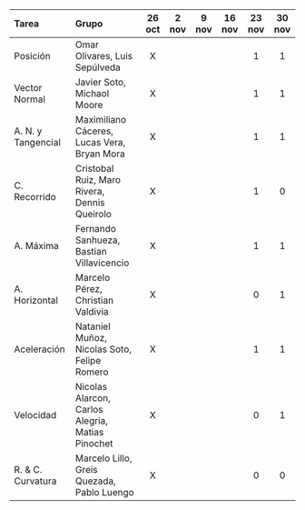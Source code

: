| **Tarea** |  **Grupo** 														|26 oct	| 2 nov	| 9 nov	| 16 nov| 23 nov| 30 nov|
|:--|:-																	|:-----:|:-----:|:-----:|:-----:|:-----:|:-----:|
| Posición 		|   Omar Olivares, Luis Sepúlveda						|   X	|   	|   	|   	|   1	|   1	|
| Vector Normal |   Javier Soto, Michaol Moore							|   X	|   	|   	|   	|   1	|   1	|
| A. N. y Tangencial |   Maximiliano Cáceres, Lucas Vera, Bryan Mora	|   X	|   	|   	|   	|   1	|   1	|
| C. Recorrido 	|   Cristobal Ruiz, Maro Rivera, Dennis Queirolo		|   X	|   	|   	|   	|   1	|   0	|
| A. Máxima 	|   Fernando Sanhueza, Bastian Villavicencio			|   X	|   	|   	|   	|   1	|   1	|
| A. Horizontal |   Marcelo Pérez, Christian Valdivia					|   X	|   	|   	|   	|   0	|   1	|
| Aceleración 	|  	Nataniel Muñoz, Nicolas Soto, Felipe Romero			|   X	|   	|   	|   	|   1	|   1	|
| Velocidad 	|  	Nicolas Alarcon, Carlos Alegria, Matias Pinochet	|   X	|   	|   	|   	|   0	|   1	|
| R. & C. Curvatura |  	Marcelo Lillo, Greis Quezada, Pablo Luengo		|   X	|   	|   	|   	|   0	|   0	|
